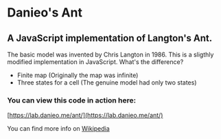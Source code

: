 # Danieo's Ant
## A JavaScript implementation of Langton's Ant.

The basic model was invented by Chris Langton in 1986. This is a sligthly modified implementation in JavaScript.
What's the difference?
* Finite map (Originally the map was infinite)
* Three states for a cell (The genuine model had only two states)

### You can view this code in action here:
[https://lab.danieo.me/ant/](https://lab.danieo.me/ant/)

You can find more info on [Wikipedia](https://en.wikipedia.org/wiki/Langton%27s_ant)
